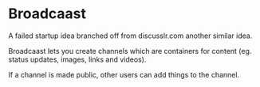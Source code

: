 # Broadcaast

A failed startup idea branched off from discusslr.com another similar idea.

Broadcaast lets you create channels which are containers for content (eg. status updates, images, links and videos). 

If a channel is made public, other users can add things to the channel.


